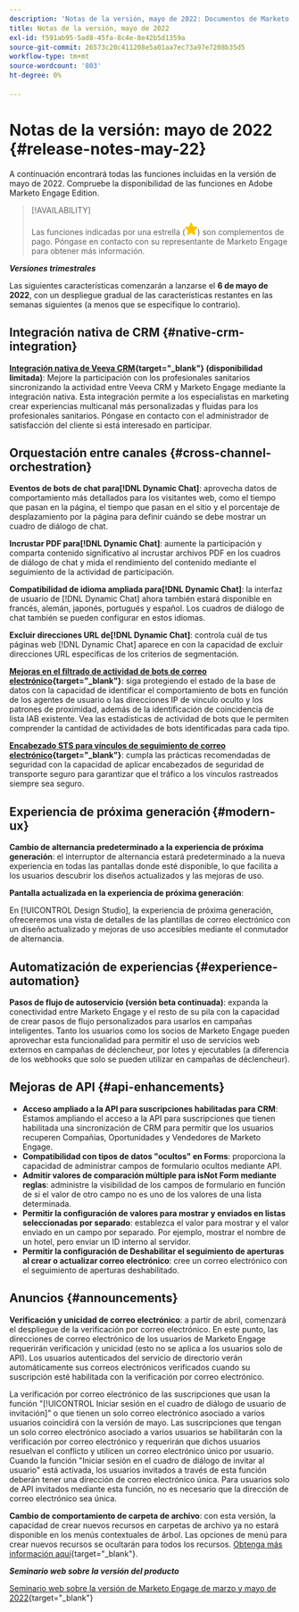 ```yaml
---
description: 'Notas de la versión, mayo de 2022: Documentos de Marketo: documentación del producto'
title: Notas de la versión, mayo de 2022
exl-id: f591ab95-5ad8-45fa-8c4e-8e42b5d1359a
source-git-commit: 26573c20c411208e5a01aa7ec73a97e7208b35d5
workflow-type: tm+mt
source-wordcount: '803'
ht-degree: 0%

---
```


# Notas de la versión: mayo de 2022 {#release-notes-may-22}

A continuación encontrará todas las funciones incluidas en la versión de mayo de 2022. Compruebe la disponibilidad de las funciones en Adobe Marketo Engage Edition.

>[!AVAILABILITY]
>
>Las funciones indicadas por una estrella (![star](assets/yellow-star.png)) son complementos de pago. Póngase en contacto con su representante de Marketo Engage para obtener más información.

**_Versiones trimestrales_**

Las siguientes características comenzarán a lanzarse el **6 de mayo de 2022**, con un despliegue gradual de las características restantes en las semanas siguientes (a menos que se especifique lo contrario).

## Integración nativa de CRM {#native-crm-integration}

**[Integración nativa de Veeva CRM](/help/marketo/product-docs/crm-sync/veeva-crm-sync/understanding-the-veeva-crm-sync.md){target="_blank"} (disponibilidad limitada)**: Mejore la participación con los profesionales sanitarios sincronizando la actividad entre Veeva CRM y Marketo Engage mediante la integración nativa. Esta integración permite a los especialistas en marketing crear experiencias multicanal más personalizadas y fluidas para los profesionales sanitarios. Póngase en contacto con el administrador de satisfacción del cliente si está interesado en participar.

## Orquestación entre canales {#cross-channel-orchestration}

**Eventos de bots de chat para[!DNL Dynamic Chat]**: aprovecha datos de comportamiento más detallados para los visitantes web, como el tiempo que pasan en la página, el tiempo que pasan en el sitio y el porcentaje de desplazamiento por la página para definir cuándo se debe mostrar un cuadro de diálogo de chat.

**Incrustar PDF para[!DNL Dynamic Chat]**: aumente la participación y comparta contenido significativo al incrustar archivos PDF en los cuadros de diálogo de chat y mida el rendimiento del contenido mediante el seguimiento de la actividad de participación.

**Compatibilidad de idioma ampliada para[!DNL Dynamic Chat]**: la interfaz de usuario de [!DNL Dynamic Chat] ahora también estará disponible en francés, alemán, japonés, portugués y español. Los cuadros de diálogo de chat también se pueden configurar en estos idiomas.

**Excluir direcciones URL de[!DNL Dynamic Chat]**: controla cuál de tus páginas web [!DNL Dynamic Chat] aparece en con la capacidad de excluir direcciones URL específicas de los criterios de segmentación.

**[Mejoras en el filtrado de actividad de bots de correo electrónico](/help/marketo/product-docs/administration/email-setup/filtering-email-bot-activity.md){target="_blank"}**: siga protegiendo el estado de la base de datos con la capacidad de identificar el comportamiento de bots en función de los agentes de usuario o las direcciones IP de vínculo oculto y los patrones de proximidad, además de la identificación de coincidencia de lista IAB existente. Vea las estadísticas de actividad de bots que le permiten comprender la cantidad de actividades de bots identificadas para cada tipo.

**[Encabezado STS para vínculos de seguimiento de correo electrónico](/help/marketo/product-docs/administration/settings/email-tracking-link-headers.md){target="_blank"}**: cumpla las prácticas recomendadas de seguridad con la capacidad de aplicar encabezados de seguridad de transporte seguro para garantizar que el tráfico a los vínculos rastreados siempre sea seguro.

## Experiencia de próxima generación {#modern-ux}

**Cambio de alternancia predeterminado a la experiencia de próxima generación**: el interruptor de alternancia estará predeterminado a la nueva experiencia en todas las pantallas donde esté disponible, lo que facilita a los usuarios descubrir los diseños actualizados y las mejoras de uso.

**Pantalla actualizada en la experiencia de próxima generación**:

En [!UICONTROL Design Studio], la experiencia de próxima generación, ofreceremos una vista de detalles de las plantillas de correo electrónico con un diseño actualizado y mejoras de uso accesibles mediante el conmutador de alternancia.

## Automatización de experiencias {#experience-automation}

**Pasos de flujo de autoservicio (versión beta continuada)**: expanda la conectividad entre Marketo Engage y el resto de su pila con la capacidad de crear pasos de flujo personalizados para usarlos en campañas inteligentes. Tanto los usuarios como los socios de Marketo Engage pueden aprovechar esta funcionalidad para permitir el uso de servicios web externos en campañas de déclencheur, por lotes y ejecutables (a diferencia de los webhooks que solo se pueden utilizar en campañas de déclencheur).

## Mejoras de API {#api-enhancements}

* **Acceso ampliado a la API para suscripciones habilitadas para CRM**: Estamos ampliando el acceso a la API para suscripciones que tienen habilitada una sincronización de CRM para permitir que los usuarios recuperen Compañías, Oportunidades y Vendedores de Marketo Engage.
* **Compatibilidad con tipos de datos &quot;ocultos&quot; en Forms**: proporciona la capacidad de administrar campos de formulario ocultos mediante API.
* **Admitir valores de comparación múltiple para isNot Form mediante reglas**: administre la visibilidad de los campos de formulario en función de si el valor de otro campo no es uno de los valores de una lista determinada.
* **Permitir la configuración de valores para mostrar y enviados en listas seleccionadas por separado**: establezca el valor para mostrar y el valor enviado en un campo por separado. Por ejemplo, mostrar el nombre de un hotel, pero enviar un ID interno al servidor.
* **Permitir la configuración de Deshabilitar el seguimiento de aperturas al crear o actualizar correo electrónico**: cree un correo electrónico con el seguimiento de aperturas deshabilitado.

## Anuncios {#announcements}

**Verificación y unicidad de correo electrónico**: a partir de abril, comenzará el despliegue de la verificación por correo electrónico. En este punto, las direcciones de correo electrónico de los usuarios de Marketo Engage requerirán verificación y unicidad (esto no se aplica a los usuarios solo de API). Los usuarios autenticados del servicio de directorio verán automáticamente sus correos electrónicos verificados cuando su suscripción esté habilitada con la verificación por correo electrónico.

La verificación por correo electrónico de las suscripciones que usan la función &quot;[!UICONTROL Iniciar sesión en el cuadro de diálogo de usuario de invitación]&quot; o que tienen un solo correo electrónico asociado a varios usuarios coincidirá con la versión de mayo. Las suscripciones que tengan un solo correo electrónico asociado a varios usuarios se habilitarán con la verificación por correo electrónico y requerirán que dichos usuarios resuelvan el conflicto y utilicen un correo electrónico único por usuario. Cuando la función &quot;Iniciar sesión en el cuadro de diálogo de invitar al usuario&quot; está activada, los usuarios invitados a través de esta función deberán tener una dirección de correo electrónico única. Para usuarios solo de API invitados mediante esta función, no es necesario que la dirección de correo electrónico sea única.

**Cambio de comportamiento de carpeta de archivo**: con esta versión, la capacidad de crear nuevos recursos en carpetas de archivo ya no estará disponible en los menús contextuales de árbol. Las opciones de menú para crear nuevos recursos se ocultarán para todos los recursos. [Obtenga más información aquí](https://nation.marketo.com/t5/product-discussions/archive-folder-change-in-may-2022-release/m-p/324369#M183235){target="_blank"}.

**_Seminario web sobre la versión del producto_**

[Seminario web sobre la versión de Marketo Engage de marzo y mayo de 2022](https://engage.marketo.com/2022_March_May_Release_Webinar_DemandPage.html){target="_blank"}
